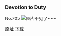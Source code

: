 ### Devotion to Duty
No.705
![图片不见了~~~](https://imgs.xkcd.com/comics/devotion_to_duty.png)

[原址](https://xkcd.com//705) [下载](https://imgs.xkcd.com/comics/devotion_to_duty.png)

